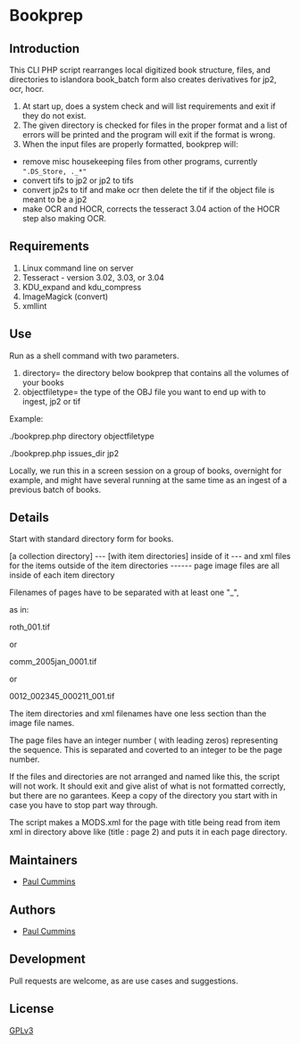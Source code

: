 # Bookprep

## Introduction

This CLI PHP script rearranges local digitized book structure, files, and directories to islandora book_batch form
also creates derivatives for jp2, ocr, hocr.

1. At start up, does a system check and will list requirements and exit if they do not exist.
2. The given directory is checked for files in the proper format and a list of errors will be printed and the program will exit if the format is wrong.
3. When the input files are properly formatted, bookprep will:
  - remove misc housekeeping files from other programs, currently `".DS_Store, ._*"`
  - convert tifs to jp2 or jp2 to tifs
  - convert jp2s to tif and make ocr then delete the tif if the object file is meant to be a jp2
  - make OCR and HOCR, corrects the tesseract 3.04 action of the HOCR step also making OCR.


## Requirements

1. Linux command line on server
2. Tesseract - version 3.02, 3.03, or 3.04 
3. KDU_expand and kdu_compress
4. ImageMagick (convert)
5. xmllint

## Use

Run as a shell command with two parameters.
1. directory= the directory below bookprep that contains all the volumes of your books
2. objectfiletype=  the type of the OBJ file you want to end up with to ingest, jp2 or tif

Example:

./bookprep.php directory objectfiletype

./bookprep.php  issues_dir jp2

Locally, we run this in a screen session on a group of books, overnight for example, and might have several running at the same time as an ingest of a previous batch of books.

## Details

Start with standard directory form for books. 

[a collection directory]
--- [with item directories] inside of it
--- and xml files for the items outside of the item directories
------ page image files are all inside of each item directory

Filenames of pages have to be separated with at least one "_",

as in:

roth_001.tif

or

comm_2005jan_0001.tif

or

0012_002345_000211_001.tif

The item directories and xml filenames have one less section than the
image file names.

The page files have an integer number ( with leading zeros)
representing the sequence. This is separated and coverted to an integer to be the page number.

If the files and directories are not arranged  and named like this,
the script will not work. It should exit and give alist of what is not formatted correctly, but there are no garantees. Keep a copy of the directory you start with in case you have to stop part way through.

The script makes a MODS.xml for the page with title being read from item xml in directory above
like (title : page 2) and puts it in each page directory.

## Maintainers

* [Paul Cummins](https://github.com/pc37utn)

## Authors

* [Paul Cummins](https://github.com/pc37utn)

## Development

Pull requests are welcome, as are use cases and suggestions.

## License

[GPLv3](http://www.gnu.org/licenses/gpl-3.0.txt)
